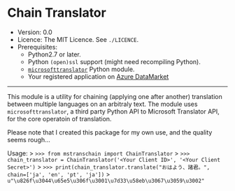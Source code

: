 Chain Translator
=========================

* Version: 0.0
* Licence: The MIT Licence. See `./LICENCE`.
* Prerequisites:
    * Python2.7 or later.
    * Python `(open)ssl` support (might need recompiling Python).
    * [`microsofttranslator`](https://github.com/openlabs/Microsoft-Translator-Python-API.git) Python module.
    * Your registered application on [Azure DataMarket](https://datamarket.azure.com/developer/applications/)

----
This module is a utility for chaining (applying one after another) translation between multiple languages on an arbitraly text.  The module uses `microsofttranslator`, a third party Python API to Microsoft Translator API, for the core operatoin of translation.

Please note that I created this package for my own use, and the quality seems rough...

Usage:
    > `>>> from mstranschain import ChainTranslator`
    > `>>> chain_translator = ChainTranslator('<Your Client ID>', '<Your Client Secret>')`
    > `>>> print(chain_translator.translate("おはよう、諸君。", chain=['ja', 'en', 'pt', 'ja'])`
    > `u"\u826f\u3044\u65e5\u306f\u3001\u7d33\u58eb\u3067\u3059\u3002"`
